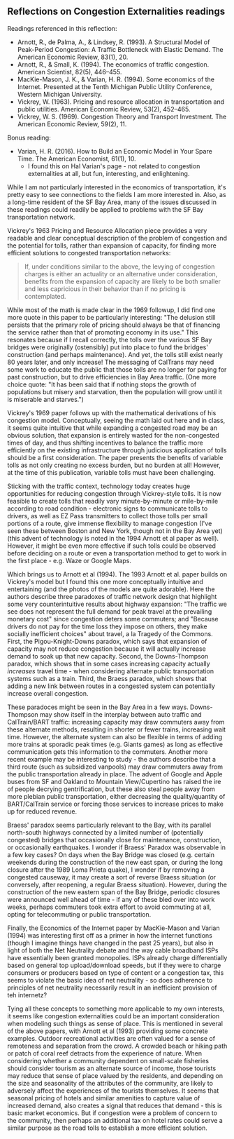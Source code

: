 
## Reflections on Congestion Externalities readings

Readings referenced in this reflection:

* Arnott, R., de Palma, A., & Lindsey, R. (1993). A Structural Model of Peak-Period Congestion: A Traffic Bottleneck with Elastic Demand. The American Economic Review, 83(1), 20.
* Arnott, R., & Small, K. (1994). The economics of traffic congestion. American Scientist, 82(5), 446–455.
* MacKie-Mason, J. K., & Varian, H. R. (1994). Some economics of the Internet. Presented at the Tenth Michigan Public Utility Conference, Western Michigan University.
* Vickrey, W. (1963). Pricing and resource allocation in transportation and public utilities. American Economic Review, 53(2), 452–465.
* Vickrey, W. S. (1969). Congestion Theory and Transport Investment. The American Economic Review, 59(2), 11.

Bonus reading:

* Varian, H. R. (2016). How to Build an Economic Model in Your Spare Time. The American Economist, 61(1), 10.
    * I found this on Hal Varian's page - not related to congestion externalities at all, but fun, interesting, and enlightening.
    
While I am not particularly interested in the economics of transportation, it's pretty easy to see connections to the fields I am more interested in.  Also, as a long-time resident of the SF Bay Area, many of the issues discussed in these readings could readily be applied to problems with the SF Bay transportation network.

Vickrey's 1963 Pricing and Resource Allocation piece provides a very readable and clear conceptual description of the problem of congestion and the potential for tolls, rather than expansion of capacity, for finding more efficient solutions to congested transportation networks: 

> If, under conditions similar to the above, the levying of congestion charges is either an actuality or an alternative under consideration, benefits from the expansion of capacity are likely to be both smaller and less capricious in their behavior than if no pricing is contemplated.

While most of the math is made clear in the 1969 followup, I did find one more quote in this paper to be particularly interesting: "The delusion still persists that the primary role of pricing should always be that of financing the service rather than that of promoting economy in its use."  This resonates because if I recall correctly, the tolls over the various SF Bay bridges were originally (ostensibly) put into place to fund the bridges' construction (and perhaps maintenance).  And yet, the tolls still exist nearly 80 years later, and only increase!  The messaging of CalTrans may need some work to educate the public that those tolls are no longer for paying for past construction, but to drive efficiencies in Bay Area traffic.  (One more choice quote: "It has been said that if nothing stops the growth of populations but misery and starvation, then the population will grow until it is miserable and starves.")

Vickrey's 1969 paper follows up with the mathematical derivations of his congestion model.  Conceptually, seeing the math laid out here and in class, it seems quite intuitive that while expanding a congested road may be an obvious solution, that expansion is entirely wasted for the non-congested times of day, and thus shifting incentives to balance the traffic more efficiently on the existing infrastructure through judicious application of tolls should be a first consideration.  The paper presents the benefits of variable tolls as not only creating no excess burden, but no burden at all!  However, at the time of this publication, variable tolls must have been challenging.

Sticking with the traffic context, technology today creates huge opportunities for reducing congestion through Vickrey-style tolls.  It is now feasible to create tolls that readily vary minute-by-minute or mile-by-mile according to road condition - electronic signs to communicate tolls to drivers, as well as EZ Pass transmitters to collect those tolls per small portions of a route, give immense flexibility to manage congestion (I've seen these between Boston and New York, though not in the Bay Area yet) (this advent of technology is noted in the 1994 Arnott et al paper as well).  However, it might be even more effective if such tolls could be observed before deciding on a route or even a transportation method to get to work in the first place - e.g. Waze or Google Maps.  

Which brings us to Arnott et al (1994).  The 1993 Arnott et al. paper builds on Vickrey's model but I found this one more conceptually intuitive and entertaining (and the photos of the models are quite adorable).  Here the authors describe three paradoxes of traffic network design that highlight some very counterintuitive results about highway expansion: "The traffic we see does not represent the full demand for peak travel at the prevailing monetary cost" since congestion deters some commuters; and "Because drivers do not pay for the time loss they impose on others, they make socially inefficient choices" about travel, a la Tragedy of the Commons.  First, the Pigou-Knight-Downs paradox, which says that expansion of capacity may not reduce congestion because it will actually increase demand to soak up that new capacity. Second, the Downs-Thompson paradox, which shows that in some cases increasing capacity actually *increases* travel time - when considering alternate public transportation systems such as a train.  Third, the Braess paradox, which shows that adding a new link between routes in a congested system can potentially increase overall congestion.  

These paradoces might be seen in the Bay Area in a few ways.  Downs-Thompson may show itself in the interplay between auto traffic and CalTrain/BART traffic: increasing capacity may draw commuters away from these alternate methods, resulting in shorter or fewer trains, increasing wait time.  However, the alternate system can also be flexible in terms of adding more trains at sporadic peak times (e.g. Giants games) as long as effective communication gets this information to the commuters.  Another more recent example may be interesting to study - the authors describe that a third route (such as subsidized vanpools) may draw commuters away from the public transportation already in place.  The advent of Google and Apple buses from SF and Oakland to Mountain View/Cupertino has raised the ire of people decrying gentrification, but these also steal people away from more plebian public transportation, either decreasing the quality/quantity of BART/CalTrain service or forcing those services to increase prices to make up for reduced revenue.

Braess' paradox seems particularly relevant to the Bay, with its parallel north-south highways connected by a limited number of (potentially congested) bridges that occasionally close for maintenance, construction, or occasionally earthquakes.  I wonder if Braess' Paradox was observable in a few key cases? On days when the Bay Bridge was closed (e.g. certain weekends during the construction of the new east span, or during the long closure after the 1989 Loma Prieta quake), I wonder if by removing a congested causeway, it may create a sort of reverse Braess situation (or conversely, after reopening, a regular Braess situation).  However, during the construction of the new eastern span of the Bay Bridge, periodic closures were announced well ahead of time - if any of these bled over into work weeks, perhaps commuters took extra effort to avoid commuting at all, opting for telecommuting or public transportation.

Finally, the Economics of the Internet paper by MacKie-Mason and Varian (1994) was interesting first off as a primer in how the internet functions (though I imagine things have changed in the past 25 years), but also in light of both the Net Neutrality debate and the way cable broadband ISPs have essentially been granted monopolies.  ISPs already charge differentially based on general top upload/download speeds, but if they were to charge consumers or producers based on type of content or a congestion tax, this seems to violate the basic idea of net neutrality - so does adherence to principles of net neutrality necessarily result in an inefficient provision of teh internetz?

Tying all these concepts to something more applicable to my own interests, it seems like congestion externalities could be an important consideration when modeling such things as sense of place.  This is mentioned in several of the above papers, with Arnott et al (1993) providing some concrete examples.  Outdoor recreational activities are often valued for a sense of remoteness and separation from the crowd.  A crowded beach or hiking path or patch of coral reef detracts from the experience of nature.  When considering whether a community dependent on small-scale fisheries should consider tourism as an alternate source of income, those tourists may reduce that sense of place valued by the residents, and depending on the size and seasonality of the attributes of the community, are likely to adversely affect the experiences of the tourists themselves.  It seems that seasonal pricing of hotels and similar amenities to capture value of increased demand, also creates a signal that reduces that demand - this is basic market economics. But if congestion were a problem of concern to the community, then perhaps an additional tax on hotel rates could serve a similar purpose as the road tolls to establish a more efficient solution.
